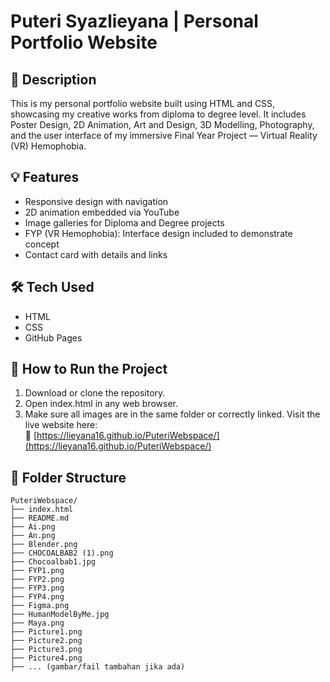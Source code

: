 # Puteri Syazlieyana | Personal Portfolio Website

## 📌 Description
This is my personal portfolio website built using HTML and CSS, showcasing my creative works from diploma to degree level. It includes Poster Design, 2D Animation, Art and Design, 3D Modelling, Photography, and the user interface of my immersive Final Year Project — Virtual Reality (VR) Hemophobia.

## 💡 Features
- Responsive design with navigation
- 2D animation embedded via YouTube
- Image galleries for Diploma and Degree projects
- FYP (VR Hemophobia): Interface design included to demonstrate concept
- Contact card with details and links

## 🛠️ Tech Used
- HTML
- CSS 
- GitHub Pages

## 🚀 How to Run the Project
1. Download or clone the repository.
2. Open index.html in any web browser.
3. Make sure all images are in the same folder or correctly linked.
Visit the live website here:  
🔗 [https://lieyana16.github.io/PuteriWebspace/](https://lieyana16.github.io/PuteriWebspace/)

## 📂 Folder Structure
```
PuteriWebspace/
├── index.html
├── README.md
├── Ai.png
├── An.png
├── Blender.png
├── CHOCOALBAB2 (1).png
├── Chocoalbab1.jpg
├── FYP1.png
├── FYP2.png
├── FYP3.png
├── FYP4.png
├── Figma.png
├── HumanModelByMe.jpg
├── Maya.png
├── Picture1.png
├── Picture2.png
├── Picture3.png
├── Picture4.png
├── ... (gambar/fail tambahan jika ada)
```
